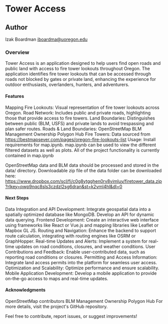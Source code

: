 # Tower Access

## Author 
Izak Boardman 
iboardma@uoregon.edu

### Overview
Tower Access is an application designed to help users find open roads and public land with access to fire tower lookouts throughout Oregon. The application identifies fire tower lookouts that can be accessed through roads not blocked by gates or private land, enhancing the experience for outdoor enthusiasts, overlanders, hunters, and adventurers.

#### Features
Mapping Fire Lookouts: Visual representation of fire tower lookouts across Oregon.
Road Network: Includes public and private roads, highlighting those that provide access to fire towers.
Land Boundaries: Distinguishes between public (BLM, USFS) and private lands to avoid trespassing and plan safer routes.
Roads & Land Boundaries:
OpenStreetMap
BLM Management Ownership Polygon Hub
Fire Towers:
Data sourced from https://bestmapsever.com/pages/oregon-fire-lookouts-list
Usage: Install requirements for map.ipynb. map.ipynb can be used to view the different filtered datasets as well as plots. All of the project functionality is currently contained in map.ipynb

OpenStreetMap data and BLM data should be processed and stored in the data/ directory.
Downloadable zip file of the data folder can be downloaded here: 
https://www.dropbox.com/scl/fi/c0g8ytgghen0rv8vimluy/firetower_data.zip?rlkey=pwp9nqc8sls3czdzl2sg6dran&st=k2vml4hl&dl=0
#### Next Steps

Data Integration and API Development: Integrate geospatial data into a spatially optimized database like MongoDB. Develop an API for dynamic data querying.
Frontend Development: Create an interactive web interface using frameworks like React or Vue.js and mapping libraries like Leaflet or Mapbox GL JS.
Routing and Navigation: Enhance the backend to support route calculation, integrating with routing engines like OSRM or GraphHopper.
Real-time Updates and Alerts: Implement a system for real-time updates on road conditions, closures, and weather conditions.
User Contributions and Feedback: Enable user-contributed data, such as reporting road conditions or closures.
Permitting and Access Information: Integrate land access permits into the platform for seamless user access.
Optimization and Scalability: Optimize performance and ensure scalability.
Mobile Application Development: Develop a mobile application to provide on-the-go access to maps and real-time updates.

#### Acknowledgments
OpenStreetMap contributors
BLM Management Ownership Polygon Hub
For more details, visit the project's GitHub repository.

Feel free to contribute, report issues, or suggest improvements!
